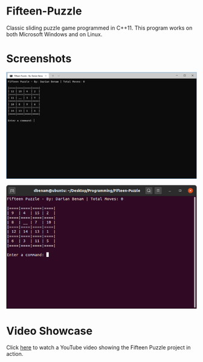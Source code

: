 # Fifteen-Puzzle
Classic sliding puzzle game programmed in C++11. This program works on both Microsoft Windows and on Linux.

# Screenshots
![Screenshot showing the game running on Windows 10](screenshots/windows.png "Screenshot showing the game running on Windows 10")

![Screenshot showing the game running on Ubuntu](screenshots/ubuntu.png "Screenshot showing the game running on Ubuntu")

# Video Showcase
Click [here](https://www.youtube.com/watch?v=5yzhFL_g3pY) to watch a YouTube video showing the Fifteen Puzzle project in action.
